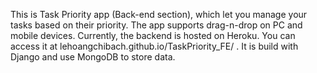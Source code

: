 This is Task Priority app (Back-end section), which let you manage your tasks based on their priority. The app supports drag-n-drop on PC and mobile devices. Currently, the backend is hosted on Heroku. You can access it at lehoangchibach.github.io/TaskPriority_FE/ . It is build with Django and use MongoDB to store data.
